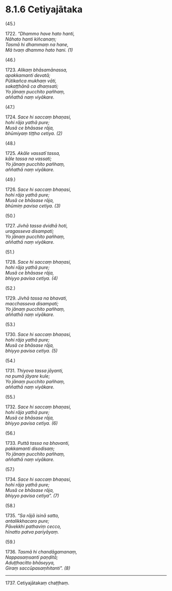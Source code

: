 

# 8.1.6 Cetiyajātaka




(45.)

1722\. _“Dhammo have hato hanti,_  
_Nāhato hanti kiñcanaṃ;_  
_Tasmā hi dhammaṃ na hane,_  
_Mā tvaṃ dhammo hato hani. (1)_  


(46.)

1723\. _Alikaṃ bhāsamānassa,_  
_apakkamanti devatā;_  
_Pūtikañca mukhaṃ vāti,_  
_sakaṭṭhānā ca dhaṃsati;_  
_Yo jānaṃ pucchito pañhaṃ,_  
_aññathā naṃ viyākare._  


(47.)

1724\. _Sace hi saccaṃ bhaṇasi,_  
_hohi rāja yathā pure;_  
_Musā ce bhāsase rāja,_  
_bhūmiyaṃ tiṭṭha cetiya. (2)_  


(48.)

1725\. _Akāle vassatī tassa,_  
_kāle tassa na vassati;_  
_Yo jānaṃ pucchito pañhaṃ,_  
_aññathā naṃ viyākare._  


(49.)

1726\. _Sace hi saccaṃ bhaṇasi,_  
_hohi rāja yathā pure;_  
_Musā ce bhāsase rāja,_  
_bhūmiṃ pavisa cetiya. (3)_  


(50.)

1727\. _Jivhā tassa dvidhā hoti,_  
_uragasseva disampati;_  
_Yo jānaṃ pucchito pañhaṃ,_  
_aññathā naṃ viyākare._  


(51.)

1728\. _Sace hi saccaṃ bhaṇasi,_  
_hohi rāja yathā pure;_  
_Musā ce bhāsase rāja,_  
_bhiyyo pavisa cetiya. (4)_  


(52.)

1729\. _Jivhā tassa na bhavati,_  
_macchasseva disampati;_  
_Yo jānaṃ pucchito pañhaṃ,_  
_aññathā naṃ viyākare._  


(53.)

1730\. _Sace hi saccaṃ bhaṇasi,_  
_hohi rāja yathā pure;_  
_Musā ce bhāsase rāja,_  
_bhiyyo pavisa cetiya. (5)_  


(54.)

1731\. _Thiyova tassa jāyanti,_  
_na pumā jāyare kule;_  
_Yo jānaṃ pucchito pañhaṃ,_  
_aññathā naṃ viyākare._  


(55.)

1732\. _Sace hi saccaṃ bhaṇasi,_  
_hohi rāja yathā pure;_  
_Musā ce bhāsase rāja,_  
_bhiyyo pavisa cetiya. (6)_  


(56.)

1733\. _Puttā tassa na bhavanti,_  
_pakkamanti disodisaṃ;_  
_Yo jānaṃ pucchito pañhaṃ,_  
_aññathā naṃ viyākare._  


(57.)

1734\. _Sace hi saccaṃ bhaṇasi,_  
_hohi rāja yathā pure;_  
_Musā ce bhāsase rāja,_  
_bhiyyo pavisa cetiya”. (7)_  


(58.)

1735\. _“Sa rājā isinā satto,_  
_antalikkhacaro pure;_  
_Pāvekkhi pathaviṃ cecco,_  
_hīnatto patva pariyāyaṃ._  


(59.)

1736\. _Tasmā hi chandāgamanaṃ,_  
_Nappasaṃsanti paṇḍitā;_  
_Aduṭṭhacitto bhāseyya,_  
_Giraṃ saccūpasaṃhitanti”. (8)_  


---

1737\. Cetiyajātakaṃ chaṭṭhaṃ.





